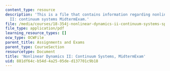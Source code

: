 ```yaml
---
content_type: resource
description: 'This is a file that contains information regarding nonlinear dynamics
  II: continuum systems MidtermExam.'
file: /media/courses/18-354j-nonlinear-dynamics-ii-continuum-systems-spring-2015/881df64cb54d4a2505ded137701c9b18_MIT18_354JS15_MidtermExam.pdf
file_type: application/pdf
learning_resource_types: []
ocw_type: OCWFile
parent_title: Assignments and Exams
parent_type: CourseSection
resourcetype: Document
title: 'Nonlinear Dynamics II: Continuum Systems, MidtermExam'
uid: 881df64c-b54d-4a25-05de-d137701c9b18
---
```

